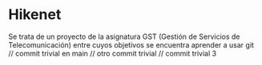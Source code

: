 # Hikenet
Se trata de un proyecto de la asignatura GST (Gestión de Servicios de Telecomunicación) entre cuyos objetivos se encuentra aprender a usar git
// commit trivial en main
// otro commit trivial 
// commit trivial 3 
